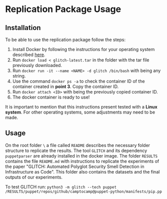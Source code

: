 # Replication Package Usage

## Installation

To be able to use the replication package follow the steps:

1. Install Docker by following the instructions for your operating system described [here](https://docs.docker.com/engine/install/).
2. Run ``docker load < glitch-latest.tar`` in the folder with the tar file previously downloaded.
3. Run ``docker run -it --name <NAME> -d glitch /bin/bash`` with <NAME> being any string.
4. Use the command ``docker ps -a`` to check the container ID of the container created in **point 3**. Copy the container ID.
5. Run ``docker attach <ID>`` with <ID> being the previously copied container ID.
6. The docker container is ready to use!

It is important to mention that this instructions present tested with a **Linux system**. For other operating systems, some adjustments may need to be made.

## Usage

On the root folder ``\`` a file called ``README`` describes the necessary folder structure to replicate the results. 
The tool ``GLITCH`` and its dependency ``puppetparser`` are already installed in the docker image. 
The folder ``RESULTS`` contains the file ``README.md`` with instructions to replicate the experiments of the paper "GLITCH: Automated Polyglot Security Smell Detection in Infrastructure as Code".
This folder also contains the datasets and the final outputs of our experiments.

To test GLITCH run:
``
python3 -m glitch --tech puppet /RESULTS/puppet/repos/github/camptocamp@puppet-python/manifests/pip.pp
``
